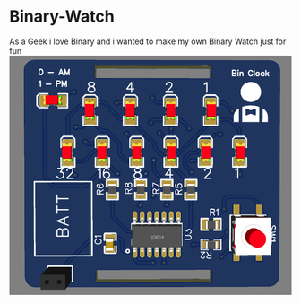 # Binary-Watch
As a Geek i love Binary and i wanted to make my own Binary Watch just for fun
![Screenshot](BinaryWatchv2.PNG)
